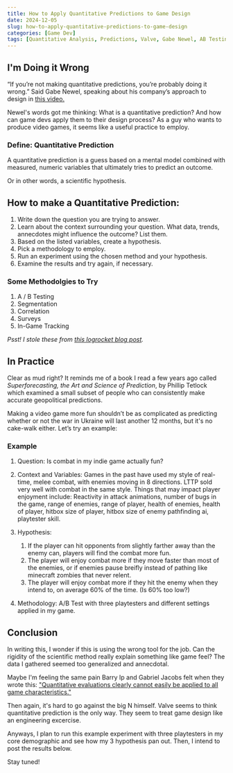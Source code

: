 ```yaml
---
title: How to Apply Quantitative Predictions to Game Design
date: 2024-12-05
slug: how-to-apply-quantitative-predictions-to-game-design
categories: [Game Dev]
tags: [Quantitative Analysis, Predictions, Valve, Gabe Newel, AB Testing]
---
```


## I'm Doing it Wrong

“If you’re not making quantitative predictions, you’re probably doing it wrong.” Said Gabe Newel, speaking about his company’s approach to design in [this video.](https://youtu.be/Td_PGkfIdIQ?t=1471)

Newel's words got me thinking: What is a quantitative prediction? And how can game devs apply them to their design process? As a guy who wants to produce video games, it seems like a useful practice to employ.

### Define: Quantitative Prediction

A quantitative prediction is a guess based on a mental model combined with measured, numeric variables that ultimately tries to predict an outcome.

Or in other words, a scientific hypothesis.

## How to make a Quantitative Prediction:

1. Write down the question you are trying to answer.
2. Learn about the context surrounding your question. What data, trends, annecdotes might influence the outcome? List them.
3. Based on the listed variables, create a hypothesis.
4. Pick a methodology to employ.
5. Run an experiment using the chosen method and your hypothesis.
6. Examine the results and try again, if necessary.

### Some Methodolgies to Try

1. A / B Testing
2. Segmentation
3. Correlation
4. Surveys
5. In-Game Tracking

_Psst! I stole these from [this logrocket blog post](https://blog.logrocket.com/product-management/what-is-quantitative-analysis-examples/)._

## In Practice

Clear as mud right? It reminds me of a book I read a few years ago called _Superforecasting, the Art and Science of Prediction_, by Phillip Tetlock which examined a small subset of people who can consistently make accurate geopolitical predictions.

Making a video game more fun shouldn’t be as complicated as predicting whether or not the war in Ukraine will last another 12 months, but it's no cake-walk either. Let’s try an example:

### Example

1. Question: Is combat in my indie game actually fun?

2. Context and Variables: Games in the past have used my style of real-time, melee combat, with enemies moving in 8 directions. LTTP sold very well with combat in the same style. Things that may impact player enjoyment include: Reactivity in attack animations, number of bugs in the game, range of enemies, range of player, health of enemies, health of player, hitbox size of player, hitbox size of enemy pathfinding ai, playtester skill.

3. Hypothesis:

   1. If the player can hit opponents from slightly farther away than the enemy can, players will find the combat more fun.
   2. The player will enjoy combat more if they move faster than most of the enemies, or if enemies pause breifly instead of pathing like minecraft zombies that never relent.
   3. The player will enjoy combat more if they hit the enemy when they intend to, on average 60% of the time. (Is 60% too low?)

4. Methodology: A/B Test with three playtesters and different settings applied in my game.

## Conclusion

In writing this, I wonder if this is using the wrong tool for the job. Can the rigidity of the scientific method really explain something like game feel? The data I gathered seemed too generalized and annecdotal.

Maybe I'm feeling the same pain Barry Ip and Gabriel Jacobs felt when they wrote this: ["Quantitative evaluations clearly cannot easily be applied to all game characteristics."](https://www.sciencedirect.com/science/article/abs/pii/S0142694X04000201)

Then again, it's hard to go against the big N himself. Valve seems to think quantitative prediction is the only way. They seem to treat game design like an engineering excercise.

Anyways, I plan to run this example experiment with three playtesters in my core demographic and see how my 3 hypothesis pan out. Then, I intend to post the results below.

Stay tuned!
